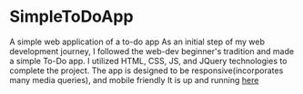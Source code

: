 # SimpleToDoApp
A simple web application of a to-do app
As an initial step of my web development journey, I followed the web-dev beginner's tradition and made a simple To-Do app.
I utilized HTML, CSS, JS, and JQuery technologies to complete the project.
The app is designed to be responsive(incorporates many media queries), and mobile friendly
It is up and running <a href="https://kaanserin.github.io/SimpleToDoApp/">here</a>
